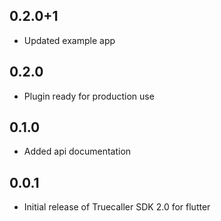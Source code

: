 ## 0.2.0+1
* Updated example app

## 0.2.0
* Plugin ready for production use

## 0.1.0
* Added api documentation

## 0.0.1
* Initial release of Truecaller SDK 2.0 for flutter
